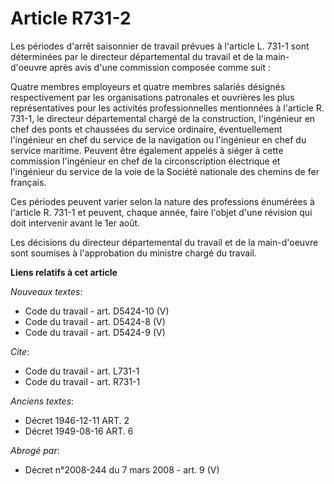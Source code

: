 # Article R731-2

Les périodes d'arrêt saisonnier de travail prévues à l'article L. 731-1 sont déterminées par le directeur départemental du
travail et de la main-d'oeuvre après avis d'une commission composée comme suit :

Quatre membres employeurs et quatre membres salariés désignés respectivement par les organisations patronales et ouvrières
les plus représentatives pour les activités professionnelles mentionnées à l'article R. 731-1, le directeur départemental
chargé de la construction, l'ingénieur en chef des ponts et chaussées du service ordinaire, éventuellement l'ingénieur en
chef du service de la navigation ou l'ingénieur en chef du service maritime. Peuvent être également appelés à siéger à cette
commission l'ingénieur en chef de la circonscription électrique et l'ingénieur du service de la voie de la Société nationale
des chemins de fer français.

Ces périodes peuvent varier selon la nature des professions énumérées à l'article R. 731-1 et peuvent, chaque année, faire
l'objet d'une révision qui doit intervenir avant le 1er août.

Les décisions du directeur départemental du travail et de la main-d'oeuvre sont soumises à l'approbation du ministre chargé
du travail.

**Liens relatifs à cet article**

_Nouveaux textes_:

  - Code du travail - art. D5424-10 (V)
  - Code du travail - art. D5424-8 (V)
  - Code du travail - art. D5424-9 (V)

_Cite_:

  - Code du travail - art. L731-1
  - Code du travail - art. R731-1

_Anciens textes_:

  - Décret  1946-12-11 ART. 2
  - Décret  1949-08-16 ART. 6

_Abrogé par_:

  - Décret n°2008-244 du 7 mars 2008 - art. 9 (V)
